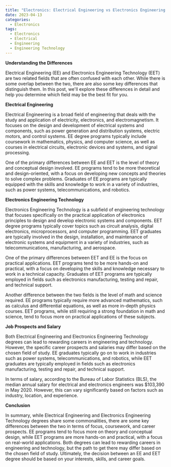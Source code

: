 ```yaml
---
title: "Electronics: Electrical Engineering vs Electronics Engineering Technology"
date: 2023-04-13
categories:
  - Electronics
tags:
  - Electronics
  - Electrical
  - Engineering
  - Engineering Technology
---
```

**Understanding the Differences**

Electrical Engineering (EE) and Electronics Engineering Technology (EET) are two related fields that are often confused with each other. While there is some overlap between the two, there are also some key differences that distinguish them. In this post, we'll explore these differences in detail and help you determine which field may be the best fit for you.

**Electrical Engineering**

Electrical Engineering is a broad field of engineering that deals with the study and application of electricity, electronics, and electromagnetism. It focuses on the design and development of electrical systems and components, such as power generation and distribution systems, electric motors, and control systems. EE degree programs typically include coursework in mathematics, physics, and computer science, as well as courses in electrical circuits, electronic devices and systems, and signal processing.

One of the primary differences between EE and EET is the level of theory and conceptual design involved. EE programs tend to be more theoretical and design-oriented, with a focus on developing new concepts and theories to solve complex problems. Graduates of EE programs are typically equipped with the skills and knowledge to work in a variety of industries, such as power systems, telecommunications, and robotics.

**Electronics Engineering Technology**

Electronics Engineering Technology is a subfield of engineering technology that focuses specifically on the practical application of electronics principles to design and develop electronic systems and components. EET degree programs typically cover topics such as circuit analysis, digital electronics, microprocessors, and computer programming. EET graduates are typically involved in the design, installation, and maintenance of electronic systems and equipment in a variety of industries, such as telecommunications, manufacturing, and aerospace.

One of the primary differences between EET and EE is the focus on practical applications. EET programs tend to be more hands-on and practical, with a focus on developing the skills and knowledge necessary to work in a technical capacity. Graduates of EET programs are typically employed in fields such as electronics manufacturing, testing and repair, and technical support.

Another difference between the two fields is the level of math and science required. EE programs typically require more advanced mathematics, such as calculus and differential equations, as well as more in-depth physics courses. EET programs, while still requiring a strong foundation in math and science, tend to focus more on practical applications of these subjects.

**Job Prospects and Salary**

Both Electrical Engineering and Electronics Engineering Technology degrees can lead to rewarding careers in engineering and technology. However, the specific career prospects and salaries may differ based on the chosen field of study. EE graduates typically go on to work in industries such as power systems, telecommunications, and robotics, while EET graduates are typically employed in fields such as electronics manufacturing, testing and repair, and technical support.

In terms of salary, according to the Bureau of Labor Statistics (BLS), the median annual salary for electrical and electronics engineers was $103,390 in May 2020. However, this can vary significantly based on factors such as industry, location, and experience.

**Conclusion**

In summary, while Electrical Engineering and Electronics Engineering Technology degrees share some commonalities, there are some key differences between the two in terms of focus, coursework, and career prospects. EE programs tend to focus more on theory and conceptual design, while EET programs are more hands-on and practical, with a focus on real-world applications. Both degrees can lead to rewarding careers in engineering and technology, but the path to get there may differ based on the chosen field of study. Ultimately, the decision between an EE and EET degree should be based on your interests, skills, and career goals.